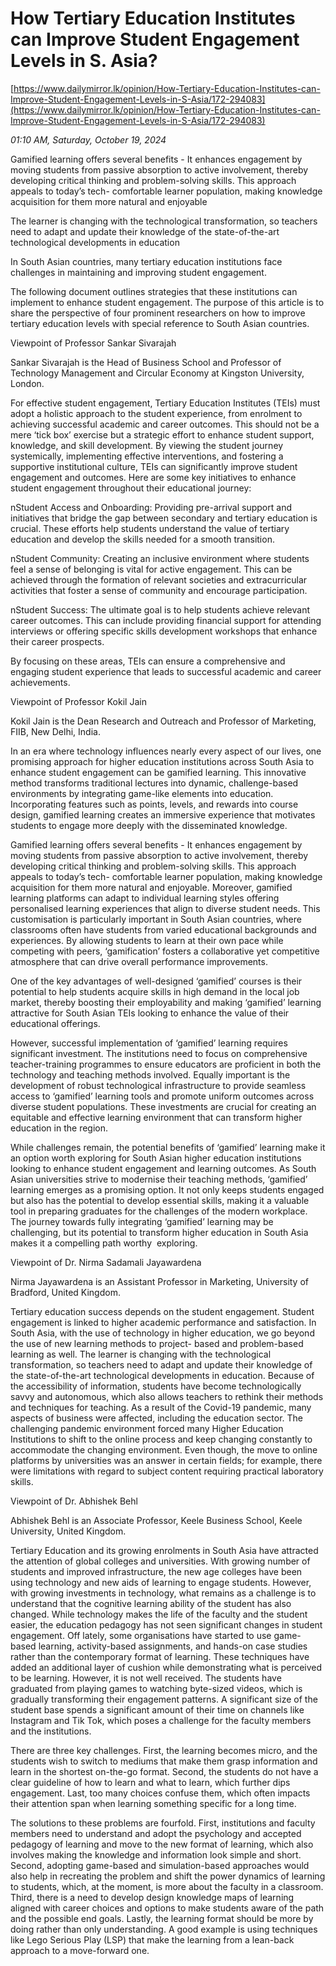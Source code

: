 # How Tertiary Education Institutes  can Improve Student Engagement Levels in S. Asia?

[https://www.dailymirror.lk/opinion/How-Tertiary-Education-Institutes-can-Improve-Student-Engagement-Levels-in-S-Asia/172-294083](https://www.dailymirror.lk/opinion/How-Tertiary-Education-Institutes-can-Improve-Student-Engagement-Levels-in-S-Asia/172-294083)

*01:10 AM, Saturday, October 19, 2024*

Gamified learning offers several benefits - It enhances engagement by moving students from passive absorption to active involvement, thereby developing critical thinking and problem-solving skills. This approach appeals to today’s tech- comfortable learner population, making knowledge acquisition for them more natural and enjoyable

The learner is changing with the technological transformation, so teachers need to adapt and update their knowledge of the state-of-the-art technological developments in education

In South Asian countries, many tertiary education institutions face challenges in maintaining and improving student engagement.

The following document outlines strategies that these institutions can implement to enhance student engagement. The purpose of this article is to share the perspective of four prominent researchers on how to improve tertiary education levels with special reference to South Asian countries.

Viewpoint of Professor Sankar Sivarajah

Sankar Sivarajah is the Head of Business School and Professor of Technology Management and Circular Economy at Kingston University, London.

For effective student engagement, Tertiary Education Institutes (TEIs) must adopt a holistic approach to the student experience, from enrolment to achieving successful academic and career outcomes. This should not be a mere ‘tick box’ exercise but a strategic effort to enhance student support, knowledge, and skill development. By viewing the student journey systemically, implementing effective interventions, and fostering a supportive institutional culture, TEIs can significantly improve student engagement and outcomes. Here are some key initiatives to enhance student engagement throughout their educational journey:

nStudent Access and Onboarding: Providing pre-arrival support and initiatives that bridge the gap between secondary and tertiary education is crucial. These efforts help students understand the value of tertiary education and develop the skills needed for a smooth transition.

nStudent Community: Creating an inclusive environment where students feel a sense of belonging is vital for active engagement. This can be achieved through the formation of relevant societies and extracurricular activities that foster a sense of community and encourage participation.

nStudent Success: The ultimate goal is to help students achieve relevant career outcomes. This can include providing financial support for attending interviews or offering specific skills development workshops that enhance their career prospects.

By focusing on these areas, TEIs can ensure a comprehensive and engaging student experience that leads to successful academic and career achievements.

Viewpoint of Professor Kokil Jain

Kokil Jain is the Dean Research and Outreach and Professor of Marketing, FIIB, New Delhi, India.

In an era where technology influences nearly every aspect of our lives, one promising approach for higher education institutions across South Asia to enhance student engagement can be gamified learning. This innovative method transforms traditional lectures into dynamic, challenge-based environments by integrating game-like elements into education. Incorporating features such as points, levels, and rewards into course design, gamified learning creates an immersive experience that motivates students to engage more deeply with the disseminated knowledge.

Gamified learning offers several benefits - It enhances engagement by moving students from passive absorption to active involvement, thereby developing critical thinking and problem-solving skills. This approach appeals to today’s tech- comfortable learner population, making knowledge acquisition for them more natural and enjoyable. Moreover, gamified learning platforms can adapt to individual learning styles offering personalised learning experiences that align to diverse student needs. This customisation is particularly important in South Asian countries, where classrooms often have students from varied educational backgrounds and experiences. By allowing students to learn at their own pace while competing with peers, ‘gamification’ fosters a collaborative yet competitive atmosphere that can drive overall performance improvements.

One of the key advantages of well-designed ‘gamified’ courses is their potential to help students acquire skills in high demand in the local job market, thereby boosting their employability and making ‘gamified’ learning attractive for South Asian TEIs looking to enhance the value of their educational offerings.

However, successful implementation of ‘gamified’ learning requires significant investment. The institutions need to focus on comprehensive teacher-training programmes to ensure educators are proficient in both the technology and teaching methods involved. Equally important is the development of robust technological infrastructure to provide seamless access to ‘gamified’ learning tools and promote uniform outcomes across diverse student populations. These investments are crucial for creating an equitable and effective learning environment that can transform higher education in the region.

While challenges remain, the potential benefits of ‘gamified’ learning make it an option worth exploring for South Asian higher education institutions looking to enhance student engagement and learning outcomes. As South Asian universities strive to modernise their teaching methods, ‘gamified’ learning emerges as a promising option. It not only keeps students engaged but also has the potential to develop essential skills, making it a valuable tool in preparing graduates for the challenges of the modern workplace. The journey towards fully integrating ‘gamified’ learning may be challenging, but its potential to transform higher education in South Asia makes it a compelling path worthy  exploring.

Viewpoint of Dr. Nirma Sadamali Jayawardena

Nirma Jayawardena is an Assistant Professor in Marketing, University of Bradford, United Kingdom.

Tertiary education success depends on the student engagement. Student engagement is linked to higher academic performance and satisfaction. In South Asia, with the use of technology in higher education, we go beyond the use of new learning methods to project- based and problem-based learning as well. The learner is changing with the technological transformation, so teachers need to adapt and update their knowledge of the state-of-the-art technological developments in education. Because of the accessibility of information, students have become technologically savvy and autonomous, which also allows teachers to rethink their methods and techniques for teaching. As a result of the Covid-19 pandemic, many aspects of business were affected, including the education sector. The challenging pandemic environment forced many Higher Education Institutions to shift to the online process and keep changing constantly to accommodate the changing environment. Even though, the move to online platforms by universities was an answer in certain fields; for example, there were limitations with regard to subject content requiring practical laboratory skills.

Viewpoint of Dr. Abhishek Behl

Abhishek Behl is an Associate Professor, Keele Business School, Keele University, United Kingdom.

Tertiary Education and its growing enrolments in South Asia have attracted the attention of global colleges and universities. With growing number of students and improved infrastructure, the new age colleges have been using technology and new aids of learning to engage students. However, with growing investments in technology, what remains as a challenge is to understand that the cognitive learning ability of the student has also changed. While technology makes the life of the faculty and the student easier, the education pedagogy has not seen significant changes in student engagement. Off lately, some organisations have started to use game-based learning, activity-based assignments, and hands-on case studies rather than the contemporary format of learning. These techniques have added an additional layer of cushion while demonstrating what is perceived to be learning. However, it is not well received. The students have graduated from playing games to watching byte-sized videos, which is gradually transforming their engagement patterns. A significant size of the student base spends a significant amount of their time on channels like Instagram and Tik Tok, which poses a challenge for the faculty members and the institutions.

There are three key challenges. First, the learning becomes micro, and the students wish to switch to mediums that make them grasp information and learn in the shortest on-the-go format. Second, the students do not have a clear guideline of how to learn and what to learn, which further dips engagement. Last, too many choices confuse them, which often impacts their attention span when learning something specific for a long time.

The solutions to these problems are fourfold. First, institutions and faculty members need to understand and adopt the psychology and accepted pedagogy of learning and move to the new format of learning, which also involves making the knowledge and information look simple and short. Second, adopting game-based and simulation-based approaches would also help in recreating the problem and shift the power dynamics of learning to students, which, at the moment, is more about the faculty in a classroom. Third, there is a need to develop design knowledge maps of learning aligned with career choices and options to make students aware of the path and the possible end goals. Lastly, the learning format should be more by doing rather than only understanding. A good example is using techniques like Lego Serious Play (LSP) that make the learning from a lean-back approach to a move-forward one.

